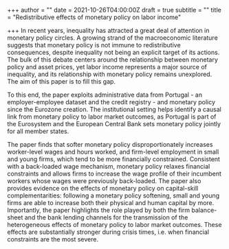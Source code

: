 +++
author = ""
date = 2021-10-26T04:00:00Z
draft = true
subtitle = ""
title = "Redistributive effects of monetary policy on labor income"

+++
In recent years, inequality has attracted a great deal of attention in monetary policy circles. A growing strand of the macroeconomic literature suggests that monetary policy is not immune to redistributive consequences, despite inequality not being an explicit target of its actions. The bulk of this debate centers around the relationship between monetary policy and asset prices, yet labor income represents a major source of inequality, and its relationship with monetary policy remains unexplored. The aim of this paper is to fill this gap.

To this end, the paper exploits administrative data from Portugal - an employer-employee dataset and the credit registry - and monetary policy since the Eurozone creation. The institutional setting helps identify a causal link from monetary policy to labor market outcomes, as Portugal is part of the Eurosystem and the European Central Bank sets monetary policy jointly for all member states.

The paper finds that softer monetary policy disproportionately increases worker-level wages and hours worked, and firm-level employment in small and young firms, which tend to be more financially constrained. Consistent with a back-loaded wage mechanism, monetary policy relaxes financial constraints and allows firms to increase the wage profile of their incumbent workers whose wages were previously back-loaded. The paper also provides evidence on the effects of monetary policy on capital-skill complementarities: following a monetary policy softening, small and young firms are able to increase both their physical and human capital by more. Importantly, the paper highlights the role played by both the firm balance-sheet and the bank lending channels for the transmission of the heterogeneous effects of monetary policy to labor market outcomes. These effects are substantially stronger during crisis times, i.e. when financial constraints are the most severe.